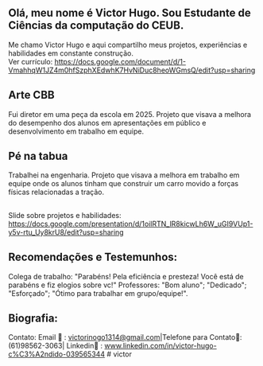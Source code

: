 <!--
**Victor-Hugo-svg/Victor-Hugo-svg** is a ✨ _special_ ✨ repository because its `README.md` (this file) appears on your GitHub profile.

Here are some ideas to get you started:

- 🔭 Estou trabalhando como N2 na montreal!
- 🌱 Estou cursando ciências da computação!

-->
## Olá, meu nome é Victor Hugo. Sou Estudante de Ciências da computação do CEUB.

Me chamo Victor Hugo e aqui compartilho meus projetos, experiências e habilidades em constante construção.  
Ver currículo:    https://docs.google.com/document/d/1-VmahhqW1JZ4m0hfSzphXEdwhK7HvNiDuc8heoWGmsQ/edit?usp=sharing 
##
## Arte CBB
Fui diretor em uma peça da escola em 2025.
Projeto que visava a melhora do desempenho dos alunos em apresentações em público e desenvolvimento em trabalho em equipe.
##
## Pé na tabua 
Trabalhei na engenharia.
Projeto que visava a melhora em trabalho em equipe onde os alunos tinham que construir um carro movido a forças físicas relacionadas a tração.
##
Slide sobre projetos e habilidades: https://docs.google.com/presentation/d/1oilRTN_lR8kicwLh6W_uGI9VUp1-y5v-rtu_Uy8krU8/edit?usp=sharing 
##
## Recomendações e Testemunhos:
Colega de trabalho: "Parabéns! Pela eficiência e presteza! Você está de parabéns e fiz elogios sobre vc!"
Professores: "Bom aluno"; "Dedicado"; "Esforçado"; "Ótimo para trabalhar em grupo/equipe!".
##
## Biografia:
Contato: Email 📧 : victorinogo1314@gmail.com|Telefone para Contato📱: (61)98562-3063| Linkedin💼 : www.linkedin.com/in/victor-hugo-c%C3%A2ndido-039565344 # victor
